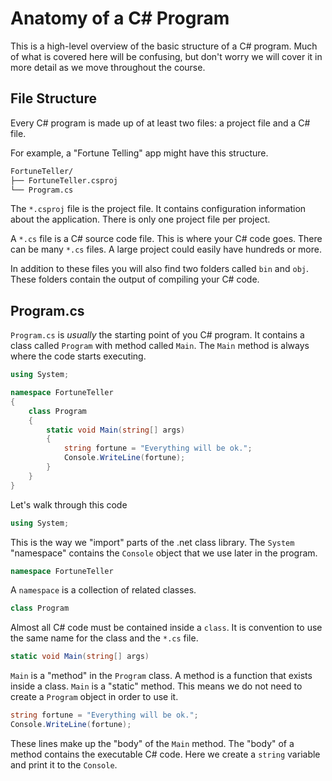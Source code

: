 # Anatomy of a C# Program

This is a high-level overview of the basic structure of a C# program. Much of what is covered here will be confusing, but don't worry we will cover it in more detail as we move throughout the course.

## File Structure

Every C# program is made up of at least two files: a project file and a C# file.

For example, a "Fortune Telling" app might have this structure.

```sh
FortuneTeller/
├── FortuneTeller.csproj
└── Program.cs
```

The `*.csproj` file is the project file. It contains configuration information about the application. There is only one project file per project.

A `*.cs` file is a C# source code file. This is where your C# code goes. There can be many `*.cs` files. A large project could easily have hundreds or more.

In addition to these files you will also find two folders called `bin` and `obj`. These folders contain the output of compiling your C# code.

## Program.cs

`Program.cs` is _usually_ the starting point of you C# program. It contains a class called `Program` with method called `Main`. The `Main` method is always where the code starts executing.

```cs
using System;

namespace FortuneTeller
{
    class Program
    {
        static void Main(string[] args)
        {
            string fortune = "Everything will be ok.";
            Console.WriteLine(fortune);
        }
    }
}

```

Let's walk through this code

```cs
using System;
```

This is the way we "import" parts of the .net class library. The `System` "namespace" contains the `Console` object that we use later in the program.

```cs
namespace FortuneTeller
```

A `namespace` is a collection of related classes.

```cs
class Program
```

Almost all C# code must be contained inside a `class`. It is convention to use the same name for the class and the `*.cs` file.

```cs
static void Main(string[] args)
```

`Main` is a "method" in the `Program` class. A method is a function that exists inside a class. `Main` is a "static" method. This means we do not need to create a `Program` object in order to use it.

```cs
string fortune = "Everything will be ok.";
Console.WriteLine(fortune);
 ```

These lines make up the "body" of the `Main` method. The "body" of a method contains the executable C# code. Here we create a `string` variable and print it to the `Console`.
